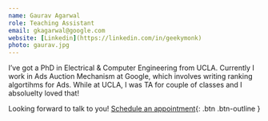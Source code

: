 ```yaml
---
name: Gaurav Agarwal
role: Teaching Assistant
email: gkagarwal@google.com
website: [Linkedin](https://linkedin.com/in/geekymonk)
photo: gaurav.jpg
---
```


I’ve got a PhD in Electrical & Computer Engineering from UCLA. Currently I work in Ads Auction Mechanism at Google, which involves writing ranking algortihms for Ads. While at UCLA, I was TA for couple of classes and I absoluelty loved that!

Looking forward to talk to you!
[Schedule an appointment](https://calendar.app.google/xtKE68EDWzfdCJS48){: .btn .btn-outline }
